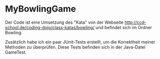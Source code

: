 # MyBowlingGame

Der Code ist eine Umsetzung des "Kata" von der Webseite 
http://ccd-school.de/coding-dojo/class-katas/bowling/
und befindet sich im Ordner Bowling.

Zusätzlich habe ich ein paar JUnit-Tests erstellt, um die
Korrektheit meiner Methoden zu überprüfen. Diese Tests
befinden sich in der Java-Datei GameTest.
